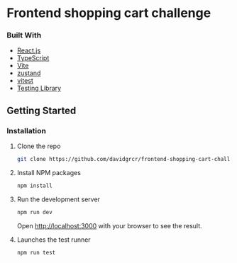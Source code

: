 # Frontend shopping cart challenge


### Built With

* [React.js](https://reactjs.org/)
* [TypeScript](https://www.typescriptlang.org/)
* [Vite](https://vitejs.dev/)
* [zustand](https://zustand.surge.sh/)
* [vitest](https://vitest.dev/)
* [Testing Library](https://testing-library.com/)


<!-- GETTING STARTED -->
## Getting Started

### Installation

1. Clone the repo
   ```sh
   git clone https://github.com/davidgrcr/frontend-shopping-cart-challenge-davidgrcr.git
   ```
2. Install NPM packages
   ```sh
   npm install
   ```
 
3. Run the development server
   
    ```sh
   npm run dev
   ```
   Open [http://localhost:3000](http://localhost:3000) with your browser to see the result.
   
    
4. Launches the test runner
   
    ```sh
   npm run test
   ```


